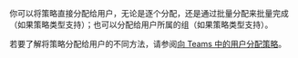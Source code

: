 你可以将策略直接分配给用户，无论是逐个分配，还是通过批量分配来批量完成（如果策略类型支持）；也可以分配给用户所属的组（如果策略类型支持）。 

若要了解将策略分配给用户的不同方法，请参阅[向 Teams 中的用户分配策略](../policy-assignment-overview.md)。